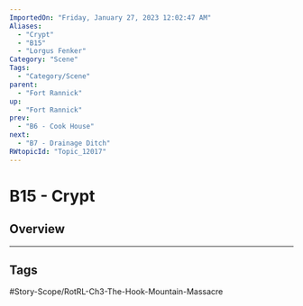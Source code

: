```yaml
---
ImportedOn: "Friday, January 27, 2023 12:02:47 AM"
Aliases:
  - "Crypt"
  - "B15"
  - "Lorgus Fenker"
Category: "Scene"
Tags:
  - "Category/Scene"
parent:
  - "Fort Rannick"
up:
  - "Fort Rannick"
prev:
  - "B6 - Cook House"
next:
  - "B7 - Drainage Ditch"
RWtopicId: "Topic_12017"
---
```

# B15 - Crypt
## Overview

---
## Tags
#Story-Scope/RotRL-Ch3-The-Hook-Mountain-Massacre

